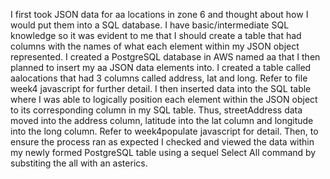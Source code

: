 I first took JSON data for aa locations in zone 6 and thought about how I would put them into a SQL database. 
I have basic/intermediate SQL knowledge so it was evident to me that I should create a table that had columns with the names of what each element within my JSON object represented. 
I created a PostgreSQL database in AWS named aa that I then planned to insert my aa JSON data elements into. 
I created a table called aalocations that had 3 columns called address, lat and long. Refer to file week4 javascript for further detail. 
I then inserted data into the SQL table where I was able to logically position each element within the JSON object to its corresponding column in my SQL table. 
Thus, streetAddress data moved into the address column, latitude into the lat column and longitude into the long column. Refer to week4populate javascript for detail. 
Then, to ensure the process ran as expected I checked and viewed the data within my newly formed PostgreSQL table using a sequel Select All command by substiting the all with an asterics. 